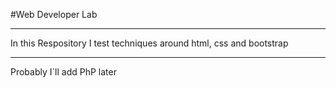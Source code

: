 #Web Developer Lab

---

In this Respository I test techniques around html, css and bootstrap

---


Probably I´ll add PhP later

